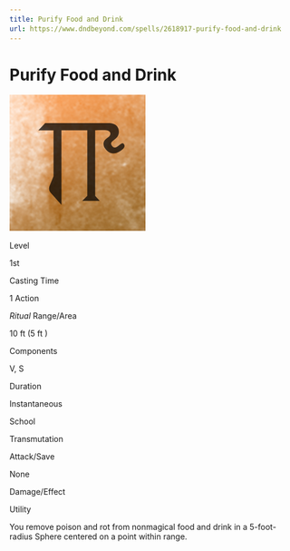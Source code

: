 ```yaml
---
title: Purify Food and Drink
url: https://www.dndbeyond.com/spells/2618917-purify-food-and-drink
---
```


# Purify Food and Drink

![Purify Food and Drink](purify-food-and-drink.png)

Level

1st

Casting Time

1 Action

*Ritual*
Range/Area

10 ft
(5 ft )

Components

V, S

Duration

Instantaneous

School

Transmutation

Attack/Save

None

Damage/Effect

Utility

You remove poison and rot from nonmagical food and drink in a 5-foot-radius Sphere centered on a point within range.
